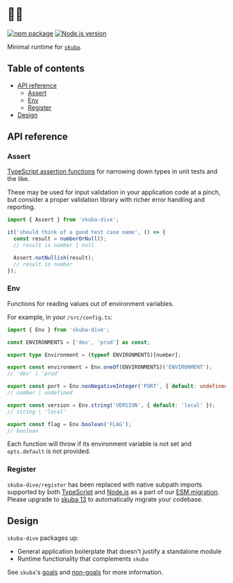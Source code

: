 # 🤿🌊

[![npm package](https://img.shields.io/npm/v/skuba-dive?labelColor=cb0000&color=5b5b5b)](https://www.npmjs.com/package/skuba-dive)
[![Node.js version](https://img.shields.io/node/v/skuba-dive?labelColor=5fa04e&color=5b5b5b)](https://www.npmjs.com/package/skuba-dive)

Minimal runtime for [`skuba`](https://github.com/seek-oss/skuba).

## Table of contents

- [API reference](#api-reference)
  - [Assert](#assert)
  - [Env](#env)
  - [Register](#register)
- [Design](#design)

## API reference

### Assert

[TypeScript assertion functions] for narrowing down types in unit tests and the like.

These may be used for input validation in your application code at a pinch,
but consider a proper validation library with richer error handling and reporting.

[typescript assertion functions]: https://www.typescriptlang.org/docs/handbook/release-notes/typescript-3-7.html#assertion-functions

```typescript
import { Assert } from 'skuba-dive';

it('should think of a good test case name', () => {
  const result = numberOrNull();
  // result is number | null

  Assert.notNullish(result);
  // result is number
});
```

### Env

Functions for reading values out of environment variables.

For example, in your `/src/config.ts`:

```typescript
import { Env } from 'skuba-dive';

const ENVIRONMENTS = ['dev', 'prod'] as const;

export type Environment = (typeof ENVIRONMENTS)[number];

export const environment = Env.oneOf(ENVIRONMENTS)('ENVIRONMENT');
// 'dev' | 'prod'

export const port = Env.nonNegativeInteger('PORT', { default: undefined });
// number | undefined

export const version = Env.string('VERSION', { default: 'local' });
// string | 'local'

export const flag = Env.boolean('FLAG');
// boolean
```

Each function will throw if its environment variable is not set and `opts.default` is not provided.

### Register

`skuba-dive/register` has been replaced with native subpath imports supported by both [TypeScript](https://www.typescriptlang.org/docs/handbook/modules/reference.html#packagejson-imports-and-self-name-imports) and [Node.js](https://nodejs.org/api/packages.html#subpath-imports) as a part of our [ESM migration](https://seek-oss.github.io/skuba/docs/deep-dives/esm.html). Please upgrade to [skuba 13](https://github.com/seek-oss/skuba/releases/tag/skuba%4013.0.0) to automatically migrate your codebase.

## Design

`skuba-dive` packages up:

- General application boilerplate that doesn't justify a standalone module
- Runtime functionality that complements `skuba`

See `skuba`'s [goals] and [non-goals] for more information.

[goals]: https://seek-oss.github.io/skuba/docs/about.html#goals
[non-goals]: https://seek-oss.github.io/skuba/docs/about.html#non-goals
